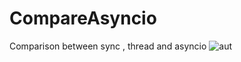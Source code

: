 # CompareAsyncio
Comparison between sync , thread and asyncio
![aut](http://autservice.com.br/site/assets/img/logo.fw.png)
